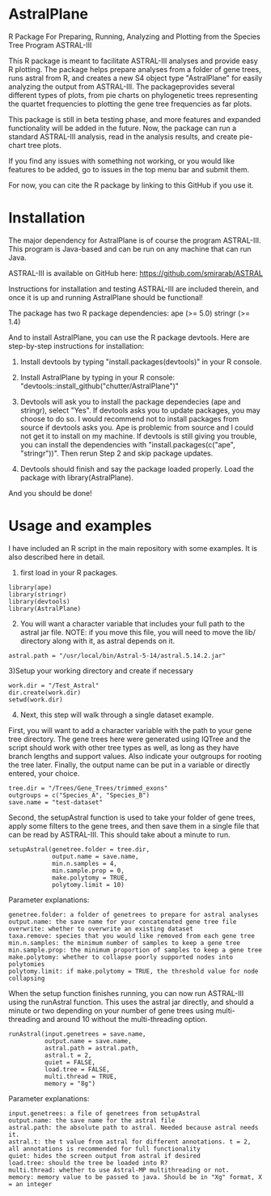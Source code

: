 # AstralPlane

R Package For Preparing, Running, Analyzing and Plotting from the Species Tree Program ASTRAL-III

This R package is meant to facilitate ASTRAL-III analyses and provide easy R plotting. The package helps prepare analyses from a folder of gene trees, runs astral from R, and creates a new S4 object type "AstralPlane" for easily analyzing the output from ASTRAL-III. The packageprovides several different types of plots, from pie charts on phylogenetic trees representing the quartet frequencies to plotting the gene tree frequencies as far plots. 

This package is still in beta testing phase, and more features and expanded functionality will be added in the future. Now, the package can run a standard ASTRAL-III analysis, read in the analysis results, and create pie-chart tree plots. 

If you find any issues with something not working, or you would like features to be added, go to issues in the top menu bar and submit them. 

For now, you can cite the R package by linking to this GitHub if you use it. 


# Installation

The major dependency for AstralPlane is of course the program ASTRAL-III. This program is Java-based and can be run on any machine that can run Java. 

ASTRAL-III is available on GitHub here: https://github.com/smirarab/ASTRAL

Instructions for installation and testing ASTRAL-III are included therein, and once it is up and running AstralPlane should be functional! 

The package has two R package dependencies: 
  ape (>= 5.0)
  stringr (>= 1.4)
  
And to install AstralPlane, you can use the R package devtools. Here are step-by-step instructions for installation:

1) Install devtools by typing "install.packages(devtools)" in your R console. 

2) Install AstralPlane by typing in your R console: "devtools::install_github("chutter/AstralPlane")"

3) Devtools will ask you to install the package dependecies (ape and stringr), select "Yes". If devtools asks you to update packages, you may choose to do so. I would recommend not to install packages from source if devtools asks you. Ape is problemic from source and I could not get it to install on my machine. If devtools is still giving you trouble, you can install the dependencies with "install.packages(c("ape", "stringr"))". Then rerun Step 2 and skip package updates. 

4) Devtools should finish and say the package loaded properly. Load the package with library(AstralPlane). 

And you should be done! 


# Usage and examples 

I have included an R script in the main repository with some examples. It is also described here in detail. 

1) first load in your R packages.

```
library(ape)
library(stringr)
library(devtools)
library(AstralPlane)

```

2) You will want a character variable that includes your full path to the astral jar file. NOTE: if you move this file, you will need to move the lib/ directory along with it, as astral depends on it. 


```
astral.path = "/usr/local/bin/Astral-5-14/astral.5.14.2.jar"
```

3)Setup your working directory and create if necessary

```
work.dir = "/Test_Astral"
dir.create(work.dir)
setwd(work.dir)
```

4) Next, this step will walk through a single dataset example. 

First, you will want to add a character variable with the path to your gene tree directory. The gene trees here were generated using IQTree and the script should work with other tree types as well, as long as they have branch lengths and support values. Also indicate your outgroups for rooting the tree later. Finally, the output name can be put in a variable or directly entered, your choice. 

```
tree.dir = "/Trees/Gene_Trees/trimmed_exons"
outgroups = c("Species_A", "Species_B")
save.name = "test-dataset"

```

Second, the setupAstral function is used to take your folder of gene trees, apply some filters to the gene trees, and then save them in a single file that can be read by ASTRAL-III. This should take about a minute to run. 


```
setupAstral(genetree.folder = tree.dir,
            output.name = save.name,
            min.n.samples = 4,
            min.sample.prop = 0,
            make.polytomy = TRUE,
            polytomy.limit = 10)
```

Parameter explanations: 

```
genetree.folder: a folder of genetrees to prepare for astral analyses
output.name: the save name for your concatenated gene tree file
overwrite: whether to overwrite an existing dataset
taxa.remove: species that you would like removed from each gene tree
min.n.samples: the minimum number of samples to keep a gene tree
min.sample.prop: the minimum proportion of samples to keep a gene tree
make.polytomy: whether to collapse poorly supported nodes into polytomies
polytomy.limit: if make.polytomy = TRUE, the threshold value for node collapsing
```

When the setup function finishes running, you can now run ASTRAL-III using the runAstral function. This uses the astral jar directly, and should a minute or two depending on your number of gene trees using multi-threading and around 10 without the multi-threading option. 

```
runAstral(input.genetrees = save.name,
          output.name = save.name,
          astral.path = astral.path,
          astral.t = 2,
          quiet = FALSE,
          load.tree = FALSE,
          multi.thread = TRUE,
          memory = "8g")
```

Parameter explanations: 

```
input.genetrees: a file of genetrees from setupAstral
output.name: the save name for the astral file
astral.path: the absolute path to astral. Needed because astral needs it.
astral.t: the t value from astral for different annotations. t = 2, all annotations is recommended for full functionality
quiet: hides the screen output from astral if desired
load.tree: should the tree be loaded into R?
multi.thread: whether to use Astral-MP multithreading or not.
memory: memory value to be passed to java. Should be in "Xg" format, X = an integer
```









